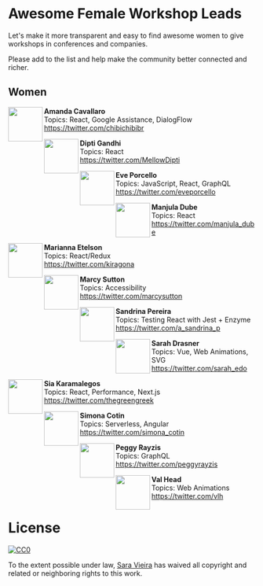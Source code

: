 # Awesome Female Workshop Leads

Let's make it more transparent and easy to find awesome women to give workshops in conferences and companies.

Please add to the list and help make the community better connected and richer.

## Women

<img src="https://twitter.com/chibichibibr/profile_image?size=original" height="70px" width="70px" align="left" alt="" />

**Amanda Cavallaro**
\
Topics: React, Google Assistance, DialogFlow\
https://twitter.com/chibichibibr

<img src="https://twitter.com/MellowDipti/profile_image?size=original" height="70px" width="70px" align="left" alt="" />

**Dipti Gandhi**
\
Topics: React\
https://twitter.com/MellowDipti

<img src="https://twitter.com/eveporcello/profile_image?size=original" height="70px" width="70px" align="left" alt="" />

**Eve Porcello**
\
Topics: JavaScript, React, GraphQL\
https://twitter.com/eveporcello

<img src="https://twitter.com/manjula_dube/profile_image?size=original" height="70px" width="70px" align="left" alt="" />

**Manjula Dube**
\
Topics: React\
https://twitter.com/manjula_dube

<img src="https://twitter.com/kiragona/profile_image?size=original" height="70px" width="70px" align="left" alt="" />

**Marianna Etelson**
\
Topics: React/Redux\
https://twitter.com/kiragona

<img src="https://twitter.com/marcysutton/profile_image?size=original" height="70px" width="70px" align="left" alt="" />

**Marcy Sutton**
\
Topics: Accessibility\
https://twitter.com/marcysutton

<img src="https://twitter.com/a_sandrina_p/profile_image?size=original" height="70px" width="70px" align="left" alt="" />

**Sandrina Pereira**
\
Topics: Testing React with Jest + Enzyme\
https://twitter.com/a_sandrina_p

<img src="https://twitter.com/sarah_edo/profile_image?size=original" height="70px" width="70px" align="left" alt="" />

**Sarah Drasner**
\
Topics: Vue, Web Animations, SVG\
https://twitter.com/sarah_edo

<img src="https://twitter.com/thegreengreek/profile_image?size=original" height="70px" width="70px" align="left" alt="" />

**Sia Karamalegos**
\
Topics: React, Performance, Next.js\
https://twitter.com/thegreengreek

<img src="https://twitter.com/simona_cotin/profile_image?size=original" height="70px" width="70px" align="left" alt="" />

**Simona Cotin**
\
Topics: Serverless, Angular\
https://twitter.com/simona_cotin

<img src="https://twitter.com/peggyrayzis/profile_image?size=original" height="70px" width="70px" align="left" alt="" />

**Peggy Rayzis**
\
Topics: GraphQL\
https://twitter.com/peggyrayzis

<img src="https://twitter.com/vlh/profile_image?size=original" height="70px" width="70px" align="left" alt="" />

**Val Head**
\
Topics: Web Animations\
https://twitter.com/vlh

# License

[![CC0](http://mirrors.creativecommons.org/presskit/buttons/88x31/svg/cc-zero.svg)](https://creativecommons.org/publicdomain/zero/1.0/)

To the extent possible under law, [Sara Vieira](https://github.com/saravieira) has waived all copyright and related or neighboring rights to this work.
